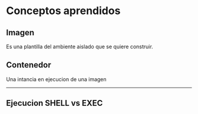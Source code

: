 # Conceptos aprendidos

## Imagen

Es una plantilla del ambiente aislado que se quiere construir.

## Contenedor

Una intancia en ejecucion de una imagen

---

## Ejecucion SHELL vs EXEC

